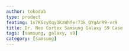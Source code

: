 ```yaml
---
author: tokodab
type: product
featimg: 1s7KSzyXqy3KzWhfer73k_QYgArR9-vr9
title: Dr. Neo Cortex Samsung Galaxy S9 Case
tags: [samsung, galaxy, s9]
category: [samsung]
---
```


